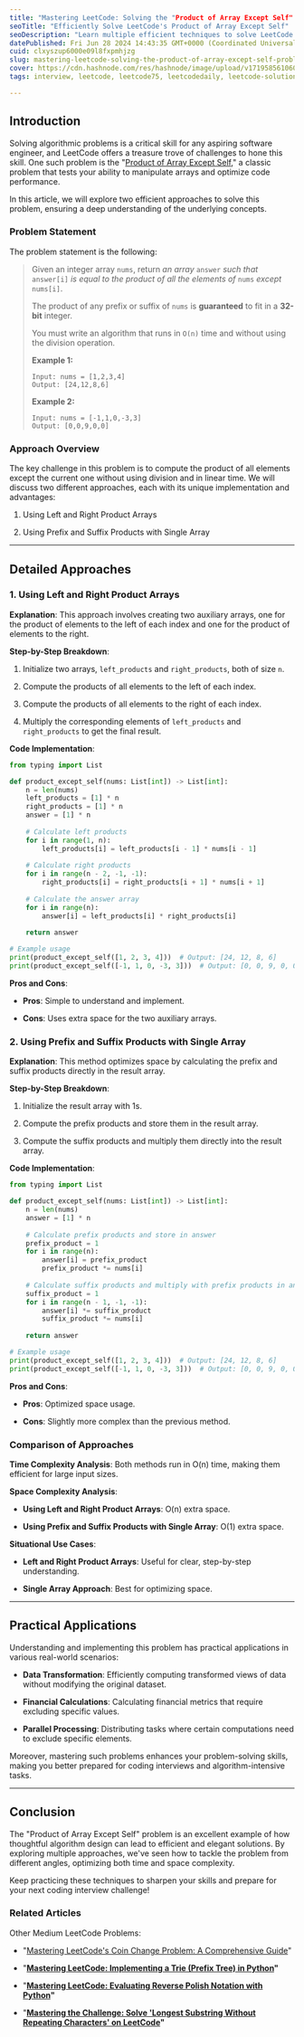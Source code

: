 ```yaml
---
title: "Mastering LeetCode: Solving the "Product of Array Except Self" Problem"
seoTitle: "Efficiently Solve LeetCode's Product of Array Except Self"
seoDescription: "Learn multiple efficient techniques to solve LeetCode's Product of Array Except Self problem without division. Perfect for coding interviews!"
datePublished: Fri Jun 28 2024 14:43:35 GMT+0000 (Coordinated Universal Time)
cuid: clxyszup6000e09l8fxpmhjzg
slug: mastering-leetcode-solving-the-product-of-array-except-self-problem
cover: https://cdn.hashnode.com/res/hashnode/image/upload/v1719585610606/fe4f23af-5988-45e5-a39f-580e07fc9628.webp
tags: interview, leetcode, leetcode75, leetcodedaily, leetcode-solution

---
```


## Introduction

Solving algorithmic problems is a critical skill for any aspiring software engineer, and LeetCode offers a treasure trove of challenges to hone this skill. One such problem is the "[Product of Array Except Self](https://leetcode.com/problems/product-of-array-except-self/description/)," a classic problem that tests your ability to manipulate arrays and optimize code performance.

In this article, we will explore two efficient approaches to solve this problem, ensuring a deep understanding of the underlying concepts.

### Problem Statement

The problem statement is the following:

> Given an integer array `nums`, return *an array* `answer` *such that* `answer[i]` *is equal to the product of all the elements of* `nums` *except* `nums[i]`.
> 
> The product of any prefix or suffix of `nums` is **guaranteed** to fit in a **32-bit** integer.
> 
> You must write an algorithm that runs in `O(n)` time and without using the division operation.
> 
> **Example 1:**
> 
> ```plaintext
> Input: nums = [1,2,3,4]
> Output: [24,12,8,6]
> ```
> 
> **Example 2:**
> 
> ```plaintext
> Input: nums = [-1,1,0,-3,3]
> Output: [0,0,9,0,0]
> ```

### Approach Overview

The key challenge in this problem is to compute the product of all elements except the current one without using division and in linear time. We will discuss two different approaches, each with its unique implementation and advantages:

1. Using Left and Right Product Arrays
    
2. Using Prefix and Suffix Products with Single Array
    

---

## Detailed Approaches

### 1\. Using Left and Right Product Arrays

**Explanation**: This approach involves creating two auxiliary arrays, one for the product of elements to the left of each index and one for the product of elements to the right.

**Step-by-Step Breakdown**:

1. Initialize two arrays, `left_products` and `right_products`, both of size `n`.
    
2. Compute the products of all elements to the left of each index.
    
3. Compute the products of all elements to the right of each index.
    
4. Multiply the corresponding elements of `left_products` and `right_products` to get the final result.
    

**Code Implementation**:

```python
from typing import List

def product_except_self(nums: List[int]) -> List[int]:
    n = len(nums)
    left_products = [1] * n
    right_products = [1] * n
    answer = [1] * n
    
    # Calculate left products
    for i in range(1, n):
        left_products[i] = left_products[i - 1] * nums[i - 1]
    
    # Calculate right products
    for i in range(n - 2, -1, -1):
        right_products[i] = right_products[i + 1] * nums[i + 1]
    
    # Calculate the answer array
    for i in range(n):
        answer[i] = left_products[i] * right_products[i]
    
    return answer

# Example usage
print(product_except_self([1, 2, 3, 4]))  # Output: [24, 12, 8, 6]
print(product_except_self([-1, 1, 0, -3, 3]))  # Output: [0, 0, 9, 0, 0]
```

**Pros and Cons**:

* **Pros**: Simple to understand and implement.
    
* **Cons**: Uses extra space for the two auxiliary arrays.
    

### 2\. Using Prefix and Suffix Products with Single Array

**Explanation**: This method optimizes space by calculating the prefix and suffix products directly in the result array.

**Step-by-Step Breakdown**:

1. Initialize the result array with 1s.
    
2. Compute the prefix products and store them in the result array.
    
3. Compute the suffix products and multiply them directly into the result array.
    

**Code Implementation**:

```python
from typing import List

def product_except_self(nums: List[int]) -> List[int]:
    n = len(nums)
    answer = [1] * n
    
    # Calculate prefix products and store in answer
    prefix_product = 1
    for i in range(n):
        answer[i] = prefix_product
        prefix_product *= nums[i]
    
    # Calculate suffix products and multiply with prefix products in answer
    suffix_product = 1
    for i in range(n - 1, -1, -1):
        answer[i] *= suffix_product
        suffix_product *= nums[i]
    
    return answer

# Example usage
print(product_except_self([1, 2, 3, 4]))  # Output: [24, 12, 8, 6]
print(product_except_self([-1, 1, 0, -3, 3]))  # Output: [0, 0, 9, 0, 0]
```

**Pros and Cons**:

* **Pros**: Optimized space usage.
    
* **Cons**: Slightly more complex than the previous method.
    

### Comparison of Approaches

**Time Complexity Analysis**: Both methods run in O(n) time, making them efficient for large input sizes.

**Space Complexity Analysis**:

* **Using Left and Right Product Arrays**: O(n) extra space.
    
* **Using Prefix and Suffix Products with Single Array**: O(1) extra space.
    

**Situational Use Cases**:

* **Left and Right Product Arrays**: Useful for clear, step-by-step understanding.
    
* **Single Array Approach**: Best for optimizing space.
    

---

## Practical Applications

Understanding and implementing this problem has practical applications in various real-world scenarios:

* **Data Transformation**: Efficiently computing transformed views of data without modifying the original dataset.
    
* **Financial Calculations**: Calculating financial metrics that require excluding specific values.
    
* **Parallel Processing**: Distributing tasks where certain computations need to exclude specific elements.
    

Moreover, mastering such problems enhances your problem-solving skills, making you better prepared for coding interviews and algorithm-intensive tasks.

---

## Conclusion

The "Product of Array Except Self" problem is an excellent example of how thoughtful algorithm design can lead to efficient and elegant solutions. By exploring multiple approaches, we've seen how to tackle the problem from different angles, optimizing both time and space complexity.

Keep practicing these techniques to sharpen your skills and prepare for your next coding interview challenge!

### Related Articles

Other Medium LeetCode Problems:

* "[Mastering LeetCode's Coin Change Problem: A Comprehensive Guide](https://blog.seancoughlin.me/mastering-leetcodes-coin-change-problem-a-comprehensive-guide)"
    
* "[**Mastering LeetCode: Implementing a Trie (Prefix Tree) in Python**](https://blog.seancoughlin.me/mastering-leetcode-implementing-a-trie-prefix-tree-in-python)**"**
    
* "[**Mastering LeetCode: Evaluating Reverse Polish Notation with Python**](https://blog.seancoughlin.me/mastering-leetcode-evaluating-reverse-polish-notation-with-python)**"**
    
* "[**Mastering the Challenge: Solve 'Longest Substring Without Repeating Characters' on LeetCode**](https://blog.seancoughlin.me/mastering-the-challenge-solve-longest-substring-without-repeating-characters-on-leetcode)**"**